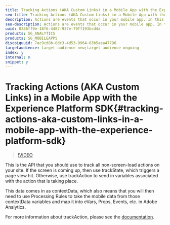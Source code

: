 ```yaml
---
title: Tracking Actions (AKA Custom Links) in a Mobile App with the Experience Platform SDK
seo-title: Tracking Actions (AKA Custom Links) in a Mobile App with the Experience Platform SDK
description: Actions are events that occur in your mobile app. In this video, learn how to use the trackAction API to track and measure an action. 
seo-description: Actions are events that occur in your mobile app. In this video, learn how to use the trackAction API to track and measure an action. 
uuid: 0386ff9e-18f6-4487-937e-79ff193bcd4a
products: SG_ANALYTICS
products: SG_MOBILEAPPS
discoiquuid: 7ac9cd8b-8dc3-4d53-9964-63b5aea47796
targetaudience: target-audience new;target-audience ongoing
index: y
internal: n
snippet: y
---
```


# Tracking Actions (AKA Custom Links) in a Mobile App with the Experience Platform SDK{#tracking-actions-aka-custom-links-in-a-mobile-app-with-the-experience-platform-sdk}

>[!VIDEO](https://video.tv.adobe.com/v/26268/?quality=12)

This is the API that you should use to track all non-screen-load actions on your site. If the screen is coming up, then use trackState, which triggers a page view hit. Otherwise, use trackAction to send in variables associated with the action that is taking place.

This data comes in as contextData, which also means that you will then need to use Processing Rules to take the mobile data from those contextData variables and map it into eVars, Props, Events, etc. in Adobe Analytics.

For more information about trackAction, please see the [documentation](https://aep-sdks.gitbook.io/docs/using-mobile-extensions/mobile-core/configuration-reference/mobile-core-api-reference).
